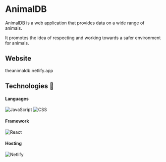 # AnimalDB

AnimalDB is a web application that provides data on a wide range of animals. 

It promotes the idea of respecting and working towards a safer environment for animals.

## Website
theanimaldb.netlify.app

## Technologies 📡

#### Languages


![JavaScript](https://img.shields.io/badge/javascript-%23323330.svg?style=for-the-badge&logo=javascript&logoColor=%23F7DF1E)
![CSS](https://img.shields.io/badge/CSS-239120?&style=for-the-badge&logo=css3&logoColor=white)

#### Framework

![React](https://img.shields.io/badge/React-20232A?style=for-the-badge&logo=react&logoColor=61DAFB)


#### Hosting

![Netlify](https://img.shields.io/badge/Netlify-00C7B7?style=for-the-badge&logo=netlify&logoColor=white)

